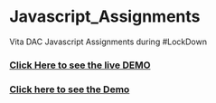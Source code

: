 # Javascript_Assignments
Vita DAC Javascript Assignments during #LockDown

### [Click Here to see the live DEMO](https://phati.github.io/Javascript_Assignments/)

### <a href="https://phati.github.io/Javascript_Assignments/" target="_blank">Click here to see the Demo</a>
